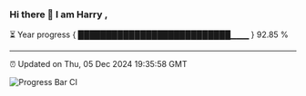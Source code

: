 ### Hi there 👋 I am Harry , 

⏳ Year progress { ███████████████████████████▁▁▁ } 92.85 %

---

⏰ Updated on Thu, 05 Dec 2024 19:35:58 GMT

![Progress Bar CI](https://github.com/duykhang68/duykhang68/workflows/Progress%20Bar%20CI/badge.svg)
